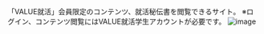 「VALUE就活」会員限定のコンテンツ、就活秘伝書を閲覧できるサイト。
※ログイン、コンテンツ閲覧にはVALUE就活学生アカウントが必要です。
![image](https://github.com/user-attachments/assets/b7fbea0f-3212-44d4-b01f-d44cd0341d43)
